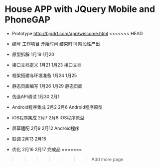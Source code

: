 # House APP with JQuery Mobile and PhoneGAP
* Prototype http://bjgdrf.com/app/welcome.html
<<<<<<< HEAD



* 编号	工作项目	开始时间	结束时间	阶段性产出
* 原型拆解	1月19	1月20	
* 接口文档定义	1月21	1月23	接口文档
* 框架搭建与环境准备	1月24	1月25	
* 静态页面编写	1月26	1月29	静态页面
* 伪造API调试	1月30	2月1	
* Android程序集成	2月2	2月6	Android程序原型
* iOS程序集成	2月7	2月8	iOS程序原型
* 屏幕适配	2月9	2月12	Android程序
* 联调	2月13	2月15	
* 优化	2月16	2月17	完成品
=======
>>>>>>> Add more page
